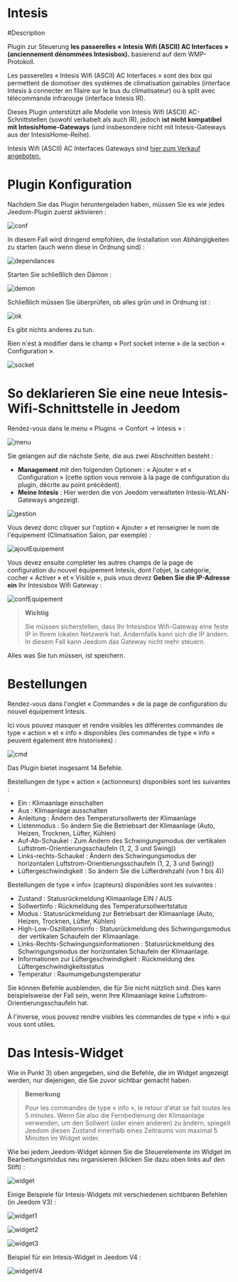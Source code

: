 # Intesis

#Description

Plugin zur Steuerung **les passerelles « Intesis Wifi (ASCII) AC Interfaces » (anciennement dénommées Intesisbox).**  basierend auf dem WMP-Protokoll.

Les passerelles « Intesis Wifi (ASCII) AC Interfaces » sont des box qui permettent de domotiser des systèmes de climatisation gainables (interface Intesis à connecter en filaire sur le bus du climatisateur) ou à split avec télécommande infrarouge (interface Intesis IR).

Dieses Plugin unterstützt alle Modelle von Intesis Wifi (ASCII) AC-Schnittstellen (sowohl verkabelt als auch IR), jedoch **ist nicht kompatibel mit IntesisHome-Gateways** (und insbesondere nicht mit Intesis-Gateways aus der IntesisHome-Reihe).

Intesis Wifi (ASCII) AC Interfaces Gateways sind [hier zum Verkauf angeboten.](https://www.domadoo.fr/fr/323_intesis-unites-ac-domestiques-daikin-vers-une-interface-wi-fi-rac)

# Plugin Konfiguration

Nachdem Sie das Plugin heruntergeladen haben, müssen Sie es wie jedes Jeedom-Plugin zuerst aktivieren :

![conf](./images/intesisConf.png)

In diesem Fall wird dringend empfohlen, die Installation von Abhängigkeiten zu starten (auch wenn diese in Ordnung sind) :

![dependances](./images/intesisDep.png)

Starten Sie schließlich den Dämon :

![demon](./images/intesisDem.png)

Schließlich müssen Sie überprüfen, ob alles grün und in Ordnung ist :

![ok](./images/intesisOk.png)

Es gibt nichts anderes zu tun.

Rien n'est à modifier dans le champ « Port socket interne » de la section « Configuration ».

![socket](./images/intesisSocket.png)

# So deklarieren Sie eine neue Intesis-Wifi-Schnittstelle in Jeedom

Rendez-vous dans le menu « Plugins → Confort → Intesis » :

![menu](./images/intesisMenu.png)

Sie gelangen auf die nächste Seite, die aus zwei Abschnitten besteht :

- **Management** mit den folgenden Optionen : « Ajouter » et « Configuration » (cette option vous renvoie à la page de configuration du plugin, décrite au point précédent).
- **Meine Intesis** : Hier werden die von Jeedom verwalteten Intesis-WLAN-Gateways angezeigt.

![gestion](./images/intesisGest.png)

Vous devez donc cliquer sur l'option « Ajouter » et renseigner le nom de l'équipement (Climatisation Salon, par exemple) :

![ajoutEquipement](./images/intesisAddeq.png)

Vous devez ensuite compléter les autres champs de la page de configuration du nouvel équipement Intesis, dont l'objet, la catégorie, cocher « Activer » et « Visible », puis vous devez **Geben Sie die IP-Adresse ein** Ihr Intesisbox Wifi Gateway :

![confEquipement](./images/intesisConfEq.png)

>**Wichtig**
>
>Sie müssen sicherstellen, dass Ihr Intesisbox Wifi-Gateway eine feste IP in Ihrem lokalen Netzwerk hat. Andernfalls kann sich die IP ändern. In diesem Fall kann Jeedom das Gateway nicht mehr steuern.

Alles was Sie tun müssen, ist speichern.

# Bestellungen

Rendez-vous dans l'onglet « Commandes » de la page de configuration du nouvel équipement Intesis.

Ici vous pouvez masquer et rendre visibles les différentes commandes de type « action » et « info » disponibles (les commandes de type « info » peuvent également être historisées) :

![cmd](./images/intesisCmd.png)

Das Plugin bietet insgesamt 14 Befehle.

Bestellungen de type « action » (actionneurs) disponibles sont les suivantes :

- Ein : Klimaanlage einschalten
-	Aus : Klimaanlage ausschalten
- Anleitung : Ändern des Temperatursollwerts der Klimaanlage
- Listenmodus : So ändern Sie die Betriebsart der Klimaanlage (Auto, Heizen, Trocknen, Lüfter, Kühlen)
- Auf-Ab-Schaukel : Zum Ändern des Schwingungsmodus der vertikalen Luftstrom-Orientierungsschaufeln (1, 2, 3 und Swing))
- Links-rechts-Schaukel : Ändern des Schwingungsmodus der horizontalen Luftstrom-Orientierungsschaufeln (1, 2, 3 und Swing))
- Lüftergeschwindigkeit : So ändern Sie die Lüfterdrehzahl (von 1 bis 4))

Bestellungen de type « info» (capteurs) disponibles sont les suivantes :

-	Zustand : Statusrückmeldung Klimaanlage EIN / AUS
-	Sollwertinfo : Rückmeldung des Temperatursollwertstatus
-	Modus : Statusrückmeldung zur Betriebsart der Klimaanlage (Auto, Heizen, Trocknen, Lüfter, Kühlen)
-	High-Low-Oszillationsinfo : Statusrückmeldung des Schwingungsmodus der vertikalen Schaufeln der Klimaanlage.
-	Links-Rechts-Schwingungsinformationen : Statusrückmeldung des Schwingungsmodus der horizontalen Schaufeln der Klimaanlage.
-	Informationen zur Lüftergeschwindigkeit : Rückmeldung des Lüftergeschwindigkeitsstatus
-	Temperatur : Raumumgebungstemperatur

Sie können Befehle ausblenden, die für Sie nicht nützlich sind. Dies kann beispielsweise der Fall sein, wenn Ihre Klimaanlage keine Luftstrom-Orientierungsschaufeln hat.

À l'inverse, vous pouvez rendre visibles les commandes de type « info » qui vous sont utiles.

# Das Intesis-Widget

Wie in Punkt 3) oben angegeben, sind die Befehle, die im Widget angezeigt werden, nur diejenigen, die Sie zuvor sichtbar gemacht haben.

>**Bemerkung**
>
>Pour les commandes de type « info », le retour d'état se fait toutes les 5 minutes. Wenn Sie also die Fernbedienung der Klimaanlage verwenden, um den Sollwert (oder einen anderen) zu ändern, spiegelt Jeedom diesen Zustand innerhalb eines Zeitraums von maximal 5 Minuten im Widget wider.

Wie bei jedem Jeedom-Widget können Sie die Steuerelemente im Widget im Bearbeitungsmodus neu organisieren (klicken Sie dazu oben links auf den Stift) :

![widget](./images/intesisWidget.png)

Einige Beispiele für Intesis-Widgets mit verschiedenen sichtbaren Befehlen (in Jeedom V3) :

![widget1](./images/intesisWidget1.png)

![widget2](./images/intesisWidget2.png)

![widget3](./images/intesisWidget3.png)

Beispiel für ein Intesis-Widget in Jeedom V4 :

![widgetV4](./images/intesisWidgetV4.png)
